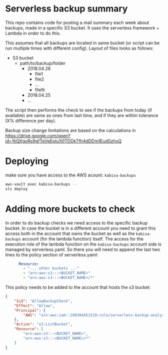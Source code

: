 
# Serverless backup summary

This repo contains code for posting a mail summary each week about backups, made in a specific S3 bucket.
It uses the serverless framework + Lambda in order to do this.

This assumes that all backups are located in same bucket (or script can be run multiple times with different config).
Layout of files looks as follows:

- S3 bucket
    - path/to/backup/folder
        - 2018.04.26
            - file1
            - file2
            - ...
            - fileN
        - 2018.04.25
        - ...

The script then performs the check to see if the backups from today (if available) are same as ones from last time,
and if they are within tolerance (X% difference per day).

Backup size change limitations are based on the calculations in 
https://drive.google.com/open?id=1tiQXgoRs9gfTeVeEpIu1l0TDDkTfh4dDDm1Eud0zhxQ

# Deploying

make sure you have access to the AWS acount: `kabisa-backups`

```bash
aws-vault exec kabisa-backups --
sls deploy
```

# Adding more buckets to check

In order to do backup checks we need access to the specific backup bucket.
In case the bucket is in a different account you need to grant this access both in the account that owns the bucket as well as the `kabisa-backups` account (for the lambda function) itself.
The access for the execution role of the lambda function on the `kabisa-backups` account side is managed by serverless.yaml. So there you will need to append the last two lines to the policy section of serverless.yaml:

```yaml
      Resource:
        - "... other buckets ..."
        - "arn:aws:s3:::<BUCKET_NAME>"
        - "arn:aws:s3:::<BUCKET_NAME>/*"
```

This policy needs to be added to the account that hosts the s3 bucket:

```json
{
    "Sid": "AllowBackupCheck",
    "Effect": "Allow",
    "Principal": {
        "AWS": "arn:aws:iam::190384451510:role/serverless-backup-analysis-dev-eu-west-1-lambdaRole"
    },
    "Action": "s3:ListBucket",
    "Resource": [
        "arn:aws:s3:::<BUCKET_NAME>",
        "arn:aws:s3:::<BUCKET_NAME>/*"
    ]
}
```